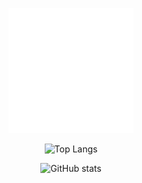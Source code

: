 <div align="center">

  ![Game?](./ok.svg)
  
  ![Top Langs](https://github-readme-stats.vercel.app/api/top-langs/?username=echometerain&layout=compact&theme=ayu-mirage)
  
  ![GitHub stats](https://github-readme-stats.vercel.app/api?username=echometerain&show_icons=true&theme=ayu-mirage&bg_color=0,e21443,704e95)
  
  
</div>
